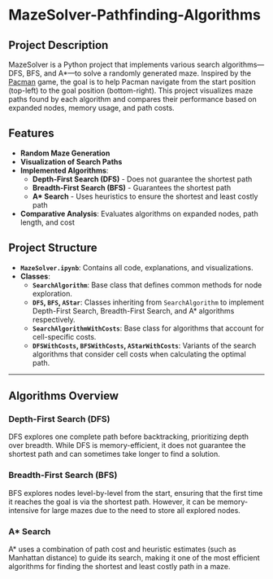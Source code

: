 # MazeSolver-Pathfinding-Algorithms

## Project Description

MazeSolver is a Python project that implements various search algorithms—DFS, BFS, and A*—to solve a randomly generated maze. Inspired by the [Pacman](https://freepacman.org/) game, the goal is to help Pacman navigate from the start position (top-left) to the goal position (bottom-right). This project visualizes maze paths found by each algorithm and compares their performance based on expanded nodes, memory usage, and path costs.

## Features
- **Random Maze Generation**
- **Visualization of Search Paths**
- **Implemented Algorithms**: 
  - **Depth-First Search (DFS)** - Does not guarantee the shortest path
  - **Breadth-First Search (BFS)** - Guarantees the shortest path
  - **A\* Search** - Uses heuristics to ensure the shortest and least costly path
- **Comparative Analysis**: Evaluates algorithms on expanded nodes, path length, and cost

## Project Structure

- **`MazeSolver.ipynb`**: Contains all code, explanations, and visualizations.
- **Classes**:
  - **`SearchAlgorithm`**: Base class that defines common methods for node exploration.
  - **`DFS`, `BFS`, `AStar`**: Classes inheriting from `SearchAlgorithm` to implement Depth-First Search, Breadth-First Search, and A* algorithms respectively.
  - **`SearchAlgorithmWithCosts`**: Base class for algorithms that account for cell-specific costs.
  - **`DFSWithCosts`, `BFSWithCosts`, `AStarWithCosts`**: Variants of the search algorithms that consider cell costs when calculating the optimal path.

---
## Algorithms Overview

### Depth-First Search (DFS)
DFS explores one complete path before backtracking, prioritizing depth over breadth. While DFS is memory-efficient, it does not guarantee the shortest path and can sometimes take longer to find a solution.

### Breadth-First Search (BFS)
BFS explores nodes level-by-level from the start, ensuring that the first time it reaches the goal is via the shortest path. However, it can be memory-intensive for large mazes due to the need to store all explored nodes.

### A* Search
A* uses a combination of path cost and heuristic estimates (such as Manhattan distance) to guide its search, making it one of the most efficient algorithms for finding the shortest and least costly path in a maze.

